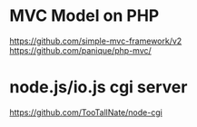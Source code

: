 # MVC Model on PHP
https://github.com/simple-mvc-framework/v2
https://github.com/panique/php-mvc/

# node.js/io.js cgi server
https://github.com/TooTallNate/node-cgi
